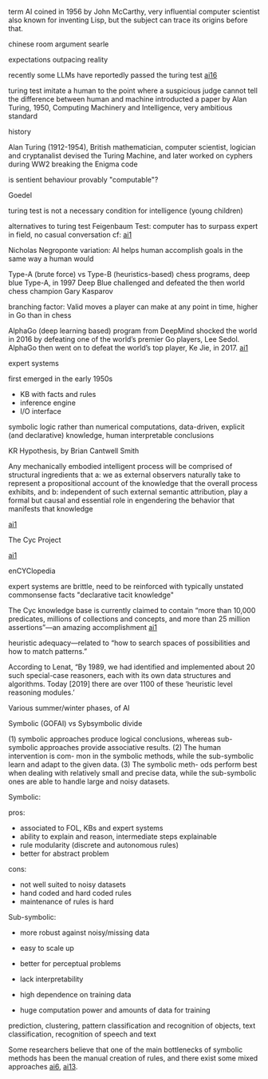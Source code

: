 term AI coined in 1956 by John McCarthy, very influential computer scientist also known for inventing Lisp, but the subject can trace its origins before that.

chinese room argument searle

expectations outpacing reality

recently some LLMs have reportedly passed the turing test [ai16](./bib.md#ai16)

turing test
imitate a human to the point where a suspicious judge cannot tell the difference between human and machine introducted a paper by Alan Turing, 1950, Computing Machinery and Intelligence, very ambitious standard

[](./bib.md#ai15) history

Alan Turing (1912-1954), British mathematician, computer scientist, logician and cryptanalist devised the Turing Machine, and later worked on cyphers during WW2 breaking the Enigma code

is sentient behaviour provably "computable"?

Goedel

turing test is not a necessary condition for intelligence (young children)

alternatives to turing test
Feigenbaum Test: computer has to surpass expert in field, no casual conversation 
cf: [ai1](./bib.md#ai1)

Nicholas Negroponte variation: AI helps human accomplish goals in the same way a human would

Type-A (brute force) vs Type-B (heuristics-based) chess programs, deep blue Type-A, in 1997 Deep Blue challenged and defeated the then world chess champion Gary Kasparov

branching factor: Valid moves a player can make at any point in time, higher in Go than in chess

AlphaGo (deep learning based) program from DeepMind shocked the world in 2016 by defeating one of the world’s premier Go players, Lee Sedol. AlphaGo then went on to defeat the world’s top player, Ke Jie, in 2017.  [ai1](./bib.md#ai1)


expert systems

first emerged in the early 1950s 

- KB with facts and rules
- inference engine 
- I/O interface

symbolic logic rather than numerical computations, data-driven, explicit (and declarative) knowledge, human interpretable conclusions


KR Hypothesis,  by Brian Cantwell Smith

Any mechanically embodied intelligent process will be comprised of
structural ingredients that a: we as external observers naturally take to
represent a propositional account of the knowledge that the overall
process exhibits, and b: independent of such external semantic attribution, play a formal but causal and essential role in engendering
the behavior that manifests that knowledge

[ai1](./bib.md#ai1)


The Cyc Project

[ai1](./bib.md#ai1)

enCYClopedia

expert systems are brittle, need to be reinforced with typically unstated commonsense facts "declarative tacit knowledge"  

The Cyc knowledge base is currently claimed to contain “more than 10,000 predicates, millions of collections and concepts, and more than 25 million assertions”—an amazing accomplishment [ai1](./bib.md#ai1)

heuristic adequacy—related to “how to search spaces of possibilities and
how to match patterns.”

 According to Lenat,
“By 1989, we had identified and implemented about 20 such special-case
reasoners, each with its own data structures and algorithms. Today [2019]
there are over 1100 of these ‘heuristic level reasoning modules.’


Various summer/winter phases, of AI


Symbolic (GOFAI) vs Sybsymbolic divide

(1) symbolic approaches produce logical
conclusions, whereas sub-symbolic approaches provide
associative results. (2) The human intervention is com-
mon in the symbolic methods, while the sub-symbolic
learn and adapt to the given data. (3) The symbolic meth-
ods perform best when dealing with relatively small and
precise data, while the sub-symbolic ones are able to
handle large and noisy datasets.


Symbolic:

pros:
- associated to FOL, KBs and expert systems
- ability to explain and reason, intermediate steps explainable
- rule modularity (discrete and autonomous rules)
- better for abstract problem

cons:
- not well suited to noisy datasets
- hand coded and hard coded rules
- maintenance of rules is hard

Sub-symbolic:

- more robust against noisy/missing data
- easy to scale up
- better for perceptual problems

- lack interpretability
- high dependence on training data
- huge computation power and amounts of data for training

prediction, clustering, pattern classification and
recognition of objects, text classification, recognition of speech and text


Some researchers believe that one of the main bottlenecks of symbolic methods has been the manual creation of rules, and there exist some mixed approaches [ai6](./bib.md#1ai6), [ai13](./bib.md#ai13).
